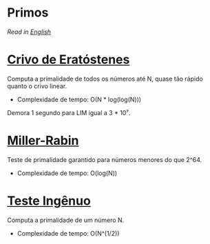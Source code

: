 # Primos

*Read in [English](README.en.md)*

# [Crivo de Eratóstenes](sieve.cpp)
Computa a primalidade de todos os números até N, quase tão rápido quanto o crivo linear.

- Complexidade de tempo: O(N * log(log(N)))

Demora 1 segundo para LIM igual a 3 * 10⁷.

# [Miller-Rabin](miller_rabin.cpp)
Teste de primalidade garantido para números menores do que 2^64.

- Complexidade de tempo: O(log(N))

# [Teste Ingênuo](naive_is_prime.cpp)
Computa a primalidade de um número N.

- Complexidade de tempo: O(N^(1/2))
